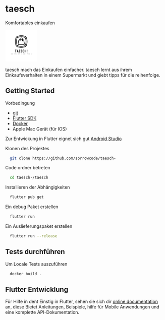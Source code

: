 # taesch
Komfortables einkaufen

<img src="https://github.com/sorrowcode/taesch-/blob/developer/taesch/assets/logo.png?raw=true" width=20% height=20%>

taesch mach das Einkaufen einfacher. taesch lernt aus ihrem Einkaufsverhalten in einem Supermarkt und giebt tipps für die reihenfolge.

## Getting Started
Vorbedingung
- [git](https://git-scm.com/)
- [Flutter SDK](https://docs.flutter.dev/development/tools/sdk/releases)
- [Docker](https://www.docker.com/)
- Apple Mac Gerät (für IOS)

Zur Entwickung in Flutter eignet sich gut [Android Studio](https://developer.android.com/studio)


Klonen des Projektes
```bash
  git clone https://github.com/sorrowcode/taesch-
```

Code ordner betreten
```bash
  cd taesch-/taesch
```

Installieren der Abhängigkeiten
```bash
  flutter pub get
```

Ein debug Paket erstellen
```bash
  flutter run
```

Ein Auslieferungspaket erstellen
```bash
  flutter run --release
```

## Tests durchführen
Um Locale Tests auszuführen
```bash
  docker build .
```



## Flutter Entwicklung
Für Hilfe in dent Einstig in Flutter, sehen sie sich dir
[online documentation](https://docs.flutter.dev/) an,
diese Bietet Anleitungen, Beispiele, hilfe für Mobile Anwendungen und eine komplette API-Dokumentation.